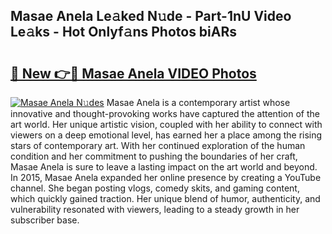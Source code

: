## Masae Anela Le𝚊ked N𝚞de - Part-1nU Video Le𝚊ks - Hot Onlyf𝚊ns Photos biARs

# <h2><a href="http://ac34154.deff.icu/?id=Masae+Anela">🔗 New 👉🔴 Masae Anela VIDEO Photos</a></h2>

[![Masae Anela N𝚞des](https://i.imgur.com/rIISA9y.gif)](http://ac34154.deff.icu/?id=Masae+Anela)
Masae Anela is a contemporary artist whose innovative and thought-provoking works have captured the attention of the art world. Her unique artistic vision, coupled with her ability to connect with viewers on a deep emotional level, has earned her a place among the rising stars of contemporary art. With her continued exploration of the human condition and her commitment to pushing the boundaries of her craft, Masae Anela is sure to leave a lasting impact on the art world and beyond. In 2015, Masae Anela expanded her online presence by creating a YouTube channel. She began posting vlogs, comedy skits, and gaming content, which quickly gained traction. Her unique blend of humor, authenticity, and vulnerability resonated with viewers, leading to a steady growth in her subscriber base.
